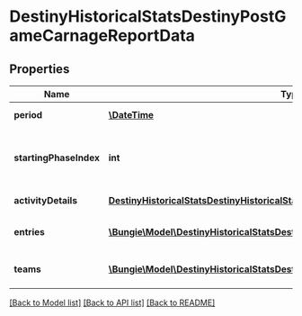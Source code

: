 # DestinyHistoricalStatsDestinyPostGameCarnageReportData

## Properties
Name | Type | Description | Notes
------------ | ------------- | ------------- | -------------
**period** | [**\DateTime**](\DateTime.md) | Date and time for the activity. | [optional] 
**startingPhaseIndex** | **int** | If this activity has \&quot;phases\&quot;, this is the phase at which the activity was started. | [optional] 
**activityDetails** | [**DestinyHistoricalStatsDestinyHistoricalStatsActivity**](DestinyHistoricalStatsDestinyHistoricalStatsActivity.md) | Details about the activity. | [optional] 
**entries** | [**\Bungie\Model\DestinyHistoricalStatsDestinyPostGameCarnageReportEntry[]**](DestinyHistoricalStatsDestinyPostGameCarnageReportEntry.md) | Collection of players and their data for this activity. | [optional] 
**teams** | [**\Bungie\Model\DestinyHistoricalStatsDestinyPostGameCarnageReportTeamEntry[]**](DestinyHistoricalStatsDestinyPostGameCarnageReportTeamEntry.md) | Collection of stats for the player in this activity. | [optional] 

[[Back to Model list]](../README.md#documentation-for-models) [[Back to API list]](../README.md#documentation-for-api-endpoints) [[Back to README]](../README.md)


